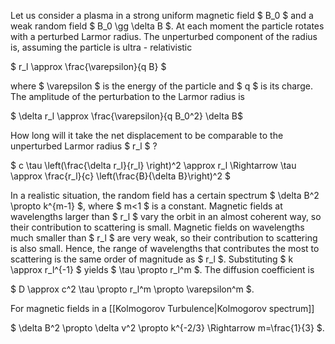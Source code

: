 Let us consider a plasma in a strong uniform magnetic field $ B_0 $ and a weak random field $ B_0 \gg \delta B $. At each moment the particle rotates with a perturbed Larmor radius. The unperturbed component of the radius is, assuming the particle is ultra - relativistic

$ r_l \approx \frac{\varepsilon}{q B} $

where $ \varepsilon $ is the energy of the particle and $ q $ is its charge. The amplitude of the perturbation to the Larmor radius is

$ \delta r_l \approx \frac{\varepsilon}{q B_0^2} \delta B$

How long will it take the net displacement to be comparable to the unperturbed Larmor radius $ r_l $ ?

$ c \tau \left(\frac{\delta r_l}{r_l} \right)^2 \approx r_l \Rightarrow \tau \approx \frac{r_l}{c} \left(\frac{B}{\delta B}\right)^2 $

In a realistic situation, the random field has a certain spectrum $ \delta B^2 \propto k^{m-1} $, where $ m<1 $ is a constant. Magnetic fields at wavelengths larger than $ r_l $ vary the orbit in an almost coherent way, so their contribution to scattering is small. Magnetic fields on wavelengths much smaller than $ r_l $ are very weak, so their contribution to scattering is also small. Hence, the range of wavelengths that contributes the most to scattering is the same order of magnitude as $ r_l $. Substituting $ k \approx r_l^{-1} $ yields $ \tau \propto r_l^m $. The diffusion coefficient is

$ D \approx c^2 \tau \propto r_l^m \propto \varepsilon^m $.

For magnetic fields in a [[Kolmogorov Turbulence|Kolmogorov spectrum]]

$ \delta B^2 \propto \delta v^2 \propto k^{-2/3} \Rightarrow m=\frac{1}{3} $.